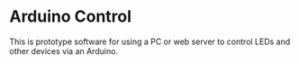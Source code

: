 # Arduino Control

This is prototype software for using a PC or web server to control LEDs and other devices via an Arduino.
